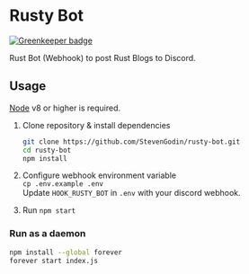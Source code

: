 # Rusty Bot

[![Greenkeeper badge](https://badges.greenkeeper.io/StevenGodin/rusty-bot.svg)](https://greenkeeper.io/)

Rust Bot (Webhook) to post Rust Blogs to Discord.

## Usage

[Node](https://nodejs.org) v8 or higher is required.

1. Clone repository & install dependencies

   ```bash
   git clone https://github.com/StevenGodin/rusty-bot.git
   cd rusty-bot
   npm install
   ```

2. Configure webhook environment variable  
   `cp .env.example .env`  
   Update `HOOK_RUSTY_BOT` in `.env` with your discord webhook.
3. Run `npm start`

### Run as a daemon

```bash
npm install --global forever
forever start index.js
```
